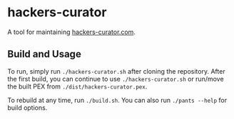 hackers-curator
===============

A tool for maintaining [hackers-curator.com](hackers-curator.com).

Build and Usage
---------------

To run, simply run `./hackers-curator.sh` after cloning the repository.
After the first build, you can continue to use `./hackers-curator.sh` or
run/move the built PEX from `./dist/hackers-curator.pex`.

To rebuild at any time, run `./build.sh`. You can also run `./pants --help`
for build options.